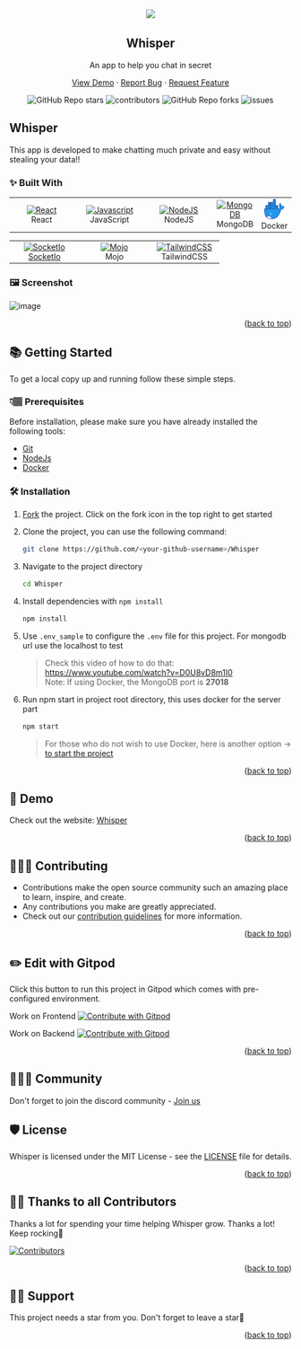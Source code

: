 <div id="top"></div>

<div align="center">
  <img src="https://user-images.githubusercontent.com/88016895/196855572-7bf5a696-098e-461d-a021-61c37bca6ba3.png" width="120px">
  <h2>Whisper</h2>
  <p>An app to help you chat in secret</p>

  <p  align="center">
    <a href="https://whischat.vercel.app/">View Demo</a>
    ·
    <a href="https://github.com/Dun-sin/Whisper/issues/new?assignees=&labels=bug&template=bug.yml&title=%5BBUG%5D+%3Cdescription%3E">Report Bug</a>
    ·
    <a href="https://github.com/Dun-sin/Whisper/issues/new?assignees=&labels=feature&template=features.yml&title=%5BFEATURE%5D+%3Cdescription%3E">Request Feature</a>
  </p>

  <img alt="GitHub Repo stars" src="https://img.shields.io/github/stars/Dun-sin/Whisper?style=flat">
  <img alt="contributors" src="https://img.shields.io/github/contributors/Dun-sin/Whisper?style=flat">
  <img alt="GitHub Repo forks" src="https://img.shields.io/github/forks/Dun-sin/Whisper?style=flat">
  <img alt="issues" src="https://img.shields.io/github/issues/Dun-sin/Whisper?style=flat"> </br>
</div>

## Whisper

This app is developed to make chatting much private and easy without stealing your data!!

### ✨ Built With

 <table>
     <tbody>
  <tr>
   <td align="Center" width="30%"> 
 <a href="https://reactjs.org/" target="_blank" rel="noreferrer"><img src="https://raw.githubusercontent.com/danielcranney/readme-generator/main/public/icons/skills/react-colored.svg" width="36" height="36" alt="React" /></a>
    <br>React
    </td>   
   
   <td align="Center" width="30%">
        <a href="https://developer.mozilla.org/en-US/docs/Web/JavaScript" target="_blank" rel="noreferrer"><img src="https://raw.githubusercontent.com/danielcranney/readme-generator/main/public/icons/skills/javascript-colored.svg" width="36" height="36" alt="Javascript" /></a>
    <br>JavaScript
    </td> 
  <td align="Center" width="30%">
      <a href="https://nodejs.org/en/" target="_blank" rel="noreferrer"><img src="https://raw.githubusercontent.com/danielcranney/readme-generator/main/public/icons/skills/nodejs-colored.svg" width="36" height="36" alt="NodeJS" /></a>
    <br>NodeJS
    </td>   
    <td align="Center" width="30%">  
<a href="https://www.mongodb.com/" target="_blank" rel="noreferrer"><img src="https://raw.githubusercontent.com/danielcranney/readme-generator/main/public/icons/skills/mongodb-colored.svg" width="36" height="36" alt="MongoDB" /></a>
    <br>MongoDB
    </td>  
        <td align="Center" width="30%">  
<a href="https://www.mongodb.com/" target="_blank" rel="noreferrer"><img src=".github/docker.png" width="36" height="36" alt="MongoDB" /></a>
    <br>Docker
    </td>   
      </tr>
</tbody>
  </table>

  <table>
   <tbody>
      <tr>
     <td align="Center" width="30%">   
<a href="https://socket.io/" target="_blank" rel="noreferrer"><img src="https://w7.pngwing.com/pngs/162/702/png-transparent-socket-io-node-js-express-js-npm-network-socket-github-angle-triangle-logo-thumbnail.png" width="36" height="36" alt="SocketIo">
     <br>SocketIo
    </td>  
  <td align="Center" width="30%">
  <a href="https://mojoauth.com/" target="_blank" rel="noreferrer"><img src="https://user-images.githubusercontent.com/78784850/179708079-25f0c6c7-ae9a-4c07-b5b3-e6dc1a1051c2.png" width="36" height="36" alt="Mojo"/></a>
     <br>Mojo
    </td>  
    <td align="Center" width="30%">      
<a href="https://tailwindcss.com/" target="_blank" rel="noreferrer"><img src="https://raw.githubusercontent.com/danielcranney/readme-generator/main/public/icons/skills/tailwindcss-colored.svg" width="36" height="36" alt="TailwindCSS" /></a> 
  <br>TailwindCSS
    </td>
          </tr>
</tbody>
  </table>

### 🖼️ Screenshot

![image](https://user-images.githubusercontent.com/78784850/178471942-ce1aeb9f-4833-42d5-9ebc-8844cdc98082.png)

<p align="right">(<a href="#top">back to top</a>)</p>

## 📚 Getting Started

To get a local copy up and running follow these simple steps.

### 👇🏽 Prerequisites

Before installation, please make sure you have already installed the following tools:

- [Git](https://git-scm.com/downloads)
- [NodeJs](https://nodejs.org/en/download/)
- [Docker](https://docker.com/desktop)

### 🛠️ Installation

1. [Fork](https://github.com/Dun-sin/Whisper/fork) the project. Click on the fork icon in the top right to get started
2. Clone the project, you can use the following command:

   ```bash
   git clone https://github.com/<your-github-username>/Whisper
   ```

3. Navigate to the project directory

   ```bash
   cd Whisper
   ```

4. Install dependencies with `npm install`

   ```bash
   npm install
   ```

5. Use `.env_sample` to configure the `.env` file for this project. For mongodb url use the localhost to test
   > Check this video of how to do that: https://www.youtube.com/watch?v=D0U8vD8m1I0  
   > Note: If using Docker, the MongoDB port is **27018**

6. Run npm start in project root directory, this uses docker for the server part

   ```bash
   npm start
   ```
   > For those who do not wish to use Docker, here is another option -> [to start the project](https://github.com/Dun-sin/Whisper/blob/main/CONTRIBUTING.md#starting-the-project-without-docker)

<p align="right">(<a href="#top">back to top</a>)</p>

## 🎨 Demo

Check out the website: [Whisper](https://WhisChat.vercel.app/)

<p align="right">(<a href="#top">back to top</a>)</p>

## 👩🏽‍💻 Contributing

- Contributions make the open source community such an amazing place to learn, inspire, and create.
- Any contributions you make are greatly appreciated.
- Check out our [contribution guidelines](/CONTRIBUTING.md) for more information.

<p align="right">(<a href="#top">back to top</a>)</p>

## ✏️ Edit with Gitpod

Click this button to run this project in Gitpod which comes with pre-configured environment.

Work on Frontend <a href="https://gitpod.io/#type=client/https://github.com/Dun-sin/Whisper">
<img
    src="https://img.shields.io/badge/Contribute%20with-Gitpod-908a85?logo=gitpod"
    alt="Contribute with Gitpod"
  />
</a>

Work on Backend <a href="https://gitpod.io/#type=server/https://github.com/Dun-sin/Whisper">
<img
    src="https://img.shields.io/badge/Contribute%20with-Gitpod-908a85?logo=gitpod"
    alt="Contribute with Gitpod"
  />
</a>

<p align="right">(<a href="#top">back to top</a>)</p>

## 👨‍👩‍👦 Community

Don't forget to join the discord community - [Join us](https://discord.gg/ufcysW9q23)

## 🛡️ License

Whisper is licensed under the MIT License - see the [LICENSE](LICENSE) file for details.

<p align="right">(<a href="#top">back to top</a>)</p>

## 💪🏽 Thanks to all Contributors

Thanks a lot for spending your time helping Whisper grow. Thanks a lot! Keep rocking🍻

[![Contributors](https://contrib.rocks/image?repo=Dun-sin/Whisper)](https://github.com/Dun-sin/Whisper/graphs/contributors)

<p align="right">(<a href="#top">back to top</a>)</p>

## 🙏🏽 Support

This project needs a star️ from you. Don't forget to leave a star🌟

<p align="right">(<a href="#top">back to top</a>)</p>
